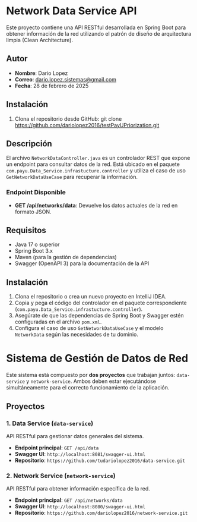 # Network Data Service API

Este proyecto contiene una API RESTful desarrollada en Spring Boot para obtener información de la red utilizando el patrón de diseño de arquitectura limpia (Clean Architecture).
## Autor
- **Nombre**: Dario Lopez
- **Correo**: dario.lopez.sistemas@gmail.com
- **Fecha**: 28 de febrero de 2025

## Instalación
1. Clona el repositorio desde GitHub:
   git clone https://github.com/dariolopez2016/testPayUPriorization.git
## Descripción

El archivo `NetworkDataController.java` es un controlador REST que expone un endpoint para consultar datos de la red. Está ubicado en el paquete `com.payu.Data_Service.infrastucture.controller` y utiliza el caso de uso `GetNetworkDataUseCase` para recuperar la información.

### Endpoint Disponible
- **GET /api/networks/data**: Devuelve los datos actuales de la red en formato JSON.

## Requisitos
- Java 17 o superior
- Spring Boot 3.x
- Maven (para la gestión de dependencias)
- Swagger (OpenAPI 3) para la documentación de la API

## Instalación
1. Clona el repositorio o crea un nuevo proyecto en IntelliJ IDEA.
2. Copia y pega el código del controlador en el paquete correspondiente (`com.payu.Data_Service.infrastucture.controller`).
3. Asegúrate de que las dependencias de Spring Boot y Swagger estén configuradas en el archivo `pom.xml`.
4. Configura el caso de uso `GetNetworkDataUseCase` y el modelo `NetworkData` según las necesidades de tu dominio.


# Sistema de Gestión de Datos de Red

Este sistema está compuesto por **dos proyectos** que trabajan juntos: `data-service` y `network-service`. Ambos deben estar ejecutándose simultáneamente para el correcto funcionamiento de la aplicación.

## Proyectos

### 1. Data Service (`data-service`)
API RESTful para gestionar datos generales del sistema.

- **Endpoint principal**: `GET /api/data`
- **Swagger UI**: `http://localhost:8081/swagger-ui.html`
- **Repositorio**: `https://github.com/tudariolopez2016/data-service.git`

### 2. Network Service (`network-service`)
API RESTful para obtener información específica de la red.

- **Endpoint principal**: `GET /api/networks/data`
- **Swagger UI**: `http://localhost:8080/swagger-ui.html`
- **Repositorio**: `https://github.com/dariolopez2016/network-service.git`